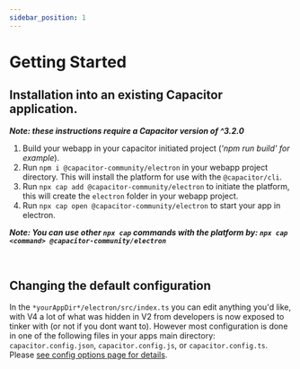 ```yaml
---
sidebar_position: 1
---
```


# Getting Started

## Installation into an existing Capacitor application.

**_Note: these instructions require a Capacitor version of ^3.2.0_**

1. Build your webapp in your capacitor initiated project (_'npm run build' for example_).
2. Run `npm i @capacitor-community/electron` in your webapp project directory. This will install the platform for use with the `@capacitor/cli`.
3. Run `npx cap add @capacitor-community/electron` to initiate the platform, this will create the `electron` folder in your webapp project.
4. Run `npx cap open @capacitor-community/electron` to start your app in electron.

**_Note: You can use other `npx cap` commands with the platform by: `npx cap <command> @capacitor-community/electron`_**

<br />

## Changing the default configuration

In the `*yourAppDir*/electron/src/index.ts` you can edit anything you'd like, with V4 a lot of what was hidden in V2 from developers is now exposed to tinker with (or not if you dont want to). However most configuration is done in one of the following files in your apps main directory: `capacitor.config.json`, `capacitor.config.js`, or `capacitor.config.ts`. Please [see config options page for details](/./config-options/index).
